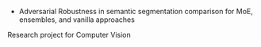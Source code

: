 * Adversarial Robustness in semantic segmentation comparison for MoE, ensembles, and vanilla approaches


Research project for Computer Vision
